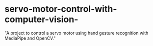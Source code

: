 # servo-motor-control-with-computer-vision-
"A project to control a servo motor using hand gesture recognition with MediaPipe and OpenCV."
